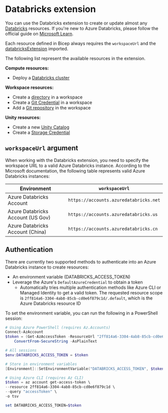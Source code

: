 # Databricks extension

You can use the Databricks extension to create or update almost any
[Databricks][00] resources. If you're new to Azure Databricks, please
follow the official guide on [Microsoft Learn][01].

Each resource defined in Bicep always requires the `workspaceUrl` and
the [databricksExtension][02] imported.

The following list represent the available resources in the extension.

**Compute resources:**

- Deploy a [Databricks cluster][03]

**Workspace resources:**

- Create a [directory][04] in a workspace
- Create a [Git Credential][05] in a workspace
- Add a [Git repository][06] in the workspace

**Unity resources:**

- Create a new [Unity Catalog][07]
- Create a [Storage Credential][08]

## `workspaceUrl` argument

When working with the Databricks extension, you need to specify the workspace
URL to a valid Azure Databricks instance. According to the Microsoft documentation,
the following table represents valid Azure Databricks instances:

| Environment                       | `workspaceUrl`                         |
| --------------------------------- | -------------------------------------- |
| Azure Databricks Account          | `https://accounts.azuredatabricks.net` |
| Azure Databricks Account (US Gov) | `https://accounts.azuredatabricks.us`  |
| Azure Databricks Account (China)  | `https://accounts.azuredatabricks.cn`  |

## Authentication

There are currently two supported methods to authenticate into an Azure Databricks
instance to create resources:

- An environment variable (DATABRICKS_ACCESS_TOKEN)
- Leverage the Azure's `DefaultAzureCredential` to obtain a token
    - Automatically tries multiple authentication methods like Azure CLI
    or Managed Identity to get a valid token. The requested resource scope
    is `2ff814a6-3304-4ab8-85cb-cd0e6f879c1d/.default`, which is the Azure
    Databricks resource ID

To set the environment variable, you can run the following in a PowerShell session:

```powershell
# Using Azure PowerShell (requires Az.Accounts)
Connect-AzAccount
$token = (Get-AzAccessToken -ResourceUrl "2ff814a6-3304-4ab8-85cb-cd0e6f879c1d").Token |
    ConvertFrom-SecureString -AsPlainText

# All sessions
$env:DATABRICKS_ACCESS_TOKEN = $token

# Store in environment variables
[Environment]::SetEnvironmentVariable("DATABRICKS_ACCESS_TOKEN", $token, "User") # Or machine

# Using Azure CLI (requires Az CLI)
$token = az account get-access-token \
--resource 2ff814a6-3304-4ab8-85cb-cd0e6f879c1d \
--query "accessToken" \
-o tsv

set DATABRICKS_ACCESS_TOKEN=$token
```

<!-- Link reference definitions -->
[00]: https://docs.databricks.com/api/azure/workspace/introduction
[01]: https://learn.microsoft.com/en-us/azure/databricks/introduction/
[02]: databricks-extension.md
[03]: ./resources/cluster.md
[04]: ./resources/directory.md
[05]: ./resources/gitCredential.md
[06]: ./resources/repo.md
[07]: ./resources/catalog.md
[08]: ./resources/storageCredential.md
